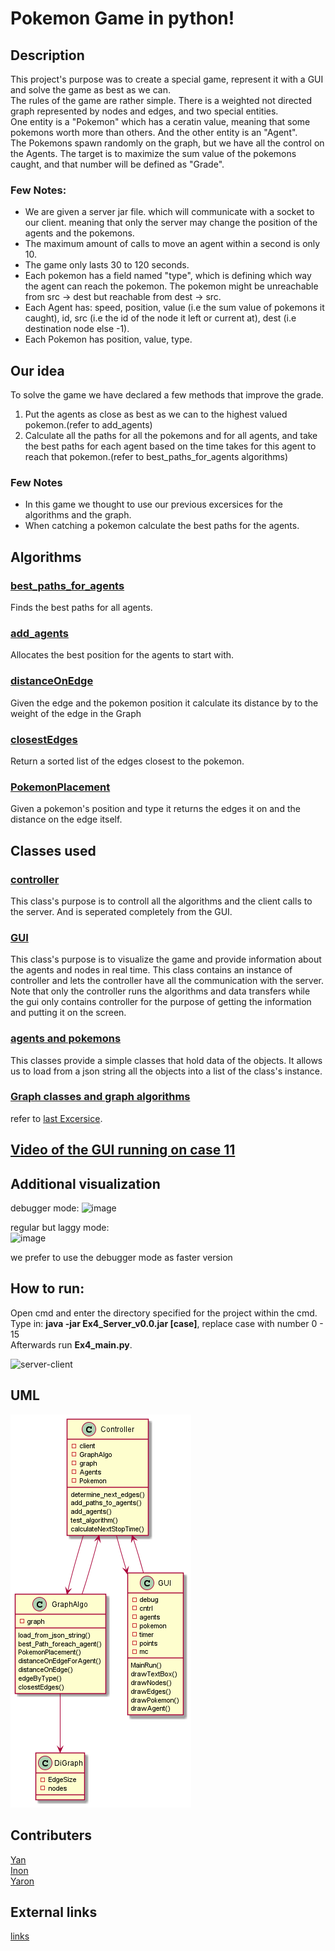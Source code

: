 # Pokemon Game in python!

## Description
This project's purpose was to create a special game, represent it with a GUI and solve the game as best as we can.</br>
The rules of the game are rather simple. There is a weighted not directed graph represented by nodes and edges, and two special entities.</br>
One entity is a "Pokemon" which has a ceratin value, meaning that some pokemons worth more than others. And the other entity is an "Agent".</br> The Pokemons spawn randomly on the graph, but we have all the control on the Agents.
The target is to maximize the sum value of the pokemons caught, and that number will be defined as "Grade".</br>

### Few Notes:
* We are given a server jar file. which will communicate with a socket to our client. meaning that only the server may change the position of the agents and the pokemons.</br>
* The maximum amount of calls to move an agent within a second is only 10.</br>
* The game only lasts 30 to 120 seconds.</br>
* Each pokemon has a field named "type", which is defining which way the agent can reach the pokemon. The pokemon might be unreachable from src -> dest but reachable from dest -> src.
* Each Agent has: speed, position, value (i.e the sum value of pokemons it caught), id, src (i.e the id of the node it left or current at), dest (i.e destination node else -1).
* Each Pokemon has position, value, type.


## Our idea
To solve the game we have declared a few methods that improve the grade.</br>
1. Put the agents as close as best as we can to the highest valued pokemon.(refer to add_agents)
2. Calculate all the paths for all the pokemons and for all agents, and take the best paths for each agent based on the time takes for this agent to reach that pokemon.(refer to best_paths_for_agents algorithms)



### Few Notes
* In this game we thought to use our previous excersices for the algorithms and the graph.</br>
* When catching a pokemon calculate the best paths for the agents.


## Algorithms

### [best_paths_for_agents](https://github.com/Inon-Sinn/Uni-Ariel-OOP-Ex4/blob/master/Model/Graph_Algo.py#:~:text=def%20best_Path_foreach_agent(self%2C%20agents%3A%20list%2C%20pokemons%3A%20list)%20%2D%3E%20dict%3A)

Finds the best paths for all agents.
### [add_agents](https://github.com/Inon-Sinn/Uni-Ariel-OOP-Ex4/blob/master/Model/Controller.py#:~:text=def%20add_agents(self)%3A)

Allocates the best position for the agents to start with.
### [distanceOnEdge](https://github.com/Inon-Sinn/Uni-Ariel-OOP-Ex4/blob/master/Model/Graph_Algo.py#:~:text=def%20distanceOnEdge(self%2C%20edge%2C%20pos)%20%2D%3E%20float%3A)

Given the edge and the pokemon position it calculate its distance by to the weight of the edge in the Graph
### [closestEdges](https://github.com/Inon-Sinn/Uni-Ariel-OOP-Ex4/blob/master/Model/Graph_Algo.py#:~:text=def%20closestEdges(self%2C%20pos)%20%2D%3E%20list%3A)

Return a sorted list of the edges closest to the pokemon.
### [PokemonPlacement](https://github.com/Inon-Sinn/Uni-Ariel-OOP-Ex4/blob/master/Model/Graph_Algo.py#:~:text=def%20PokemonPlacement(self%2C%20type%2C%20pos)%20%2D%3E%20tuple%3A)

Given a pokemon's position and type it returns the edges it on and the distance on the edge itself.

## Classes used

### [controller](https://github.com/Inon-Sinn/Uni-Ariel-OOP-Ex4/blob/master/Model/Controller.py#:~:text=class%20controller%3A,%22%22%22The%20Controller)
This class's purpose is to controll all the algorithms and the client calls to the server. And is seperated completely from the GUI.

### [GUI](https://github.com/Inon-Sinn/Uni-Ariel-OOP-Ex4/blob/master/GUI.py#:~:text=%22%22%22This-,class%20is%20Implements,-The%20View%2C%20The)
This class's purpose is to visualize the game and provide information about the agents and nodes in real time.
This class contains an instance of controller and lets the controller have all the communication with the server. Note that only the controller runs the algorithms and data transfers while the gui only contains controller for the purpose of getting the information and putting it on the screen.

### [agents and pokemons](https://github.com/Inon-Sinn/Uni-Ariel-OOP-Ex4/tree/master/Model/classes)
This classes provide a simple classes that hold data of the objects. It allows us to load from a json string all the objects into a list of the class's instance.

### [Graph classes and graph algorithms](https://github.com/Inon-Sinn/Uni-Ariel-OOP-Ex4/tree/master/Model)
refer to [last Excersice](https://github.com/Inon-Sinn/Uni-Ariel-OOP-Ex3/tree/master/src).

## [Video of the GUI running on case 11](https://github.com/Inon-Sinn/Uni-Ariel-OOP-Ex4/blob/master/screen-capture.zip)

## Additional visualization
debugger mode:
![image](https://user-images.githubusercontent.com/82415308/148687021-8c04d506-8e68-407a-bc16-c7fbe32cabe2.png)</br>

regular but laggy mode:</br>
![image](https://user-images.githubusercontent.com/82415308/148687050-1ee8c540-941f-468a-ad07-8b3cc328527c.png)

we prefer to use the debugger mode as faster version

## How to run:
Open cmd and enter the directory specified for the project within the cmd.</br>
Type in: **java -jar Ex4_Server_v0.0.jar [case]**, replace case with number 0 - 15 </br> 
Afterwards run **Ex4_main.py**.

![server-client](https://user-images.githubusercontent.com/82415308/148679719-4408d648-57b2-4784-bd1b-cf04bab1db79.png)

## UML
![image](https://github.com/Inon-Sinn/Uni-Ariel-OOP-Ex4/blob/master/Images/PLan.png)


## Contributers
[Yan](https://github.com/Yannnyan) </br>
[Inon](https://github.com/Inon-Sinn) </br>
[Yaron](https://github.com/Yaron-S) </br>


## External links

[links](https://github.com/benmoshe/OOP_2021/blob/main/Assignments/Ex4/links.txt)

